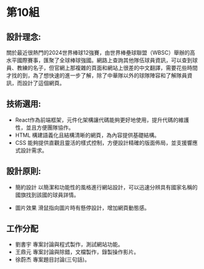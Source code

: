 # 第10組
## 設計理念:

關於最近很熱門的2024世界棒球12強賽，由世界棒壘球聯盟（WBSC）舉辦的高水平國際賽事，匯聚了全球棒球強國。網路上查詢其他隊伍球員資訊，可以查到球員、教練的名子，但官網上那複雜的頁面和網站上很差的中文翻譯，需要花些時間才找的到，為了想快速的進一步了解，除了中華隊以外的球隊陣容和了解隊員資訊，而設計了這個網頁。

## 技術選用:

- React作為前端框架，元件化架構讓代碼能夠更好地使用，提升代碼的維護性，並且方便團隊協作。
- HTML 構建語義化且結構清晰的網頁，為內容提供基礎結構。
- CSS 能夠提供直觀且靈活的樣式控制，方便設計精確的版面佈局，並支援響應式設計需求。

## 設計原則:
- 簡約設計
  以簡潔和功能性的風格進行網站設計，可以迅速分辨具有國家名稱的國旗找到該國的球員詳情。

- 圖片效果
  滑鼠指向圖片時有懸停設計，增加網頁動態感。

## 工作分配
- 劉書宇 專案討論與程式製作，測試網站功能。
- 王鼎元 專案討論與除錯，文檔製作，錄製操作影片。
- 徐蔚杰 專案題目討論(三句話)。
